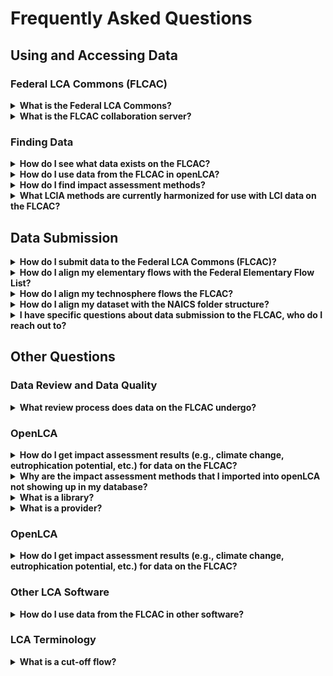 # Frequently Asked Questions

## Using and Accessing Data

### Federal LCA Commons (FLCAC)
<details>
 <summary><b>What is the Federal LCA Commons?</b></summary>
 
Official definition of the Federal LCA Commons (FLCAC) can be found on the [About Us](https://www.lcacommons.gov/about-us) page of the lcacommons.gov website.

The FLCAC is a collaborative project across several agencies of the U.S. federal government intended to make life cycle inventory (LCI) data available across agencies and to the general public.
The FLCAC also looks to establish community resources and best practices for using and conducting life cycle assessments (LCA). 

- List of LCI and LCIA [repositories available on the FLCAC](https://www.lcacommons.gov/lca-collaboration/)
- Homepage for [FLCAC resources](https://github.com/FLCAC-admin/FLCAC-Curation)

</details>

<details>
 <summary><b>What is the FLCAC collaboration server?</b></summary>

Work in progress
</details>

### Finding Data
<details>
 <summary><b>How do I see what data exists on the FLCAC?</b></summary>

Data on the FLCAC can be accessed via the [FLCAC website](https://lcacommons.gov), select "Browse repositories" on the landing page, select the repository of interest, and browse the elements included in that repository by opening folders. 

You can also search for processes across all repositories via the search function in the top right, filters are available to refine your search to specific repositories and elements of repositories. Data on the FLCAC can also be explored within openLCA by downloading the data from the FLCAC and importing them into an openLCA database. You can look through the elements in the navigation pane or the search function.
</details>


<details>
 <summary><b>How do I use data from the FLCAC in openLCA?</b></summary>

Download whole repositories or repository elements on the FLCAC as a JSON-LD file type (if prompted, select which version of openLCA you are working in, newer versions of openLCA are 2.0 and later).
Then, open openLCA and create a new empty database and import the JSON-ld file into your database. **Link future video here.
</details>

<details>
 <summary><b>How do I find impact assessment methods?</b></summary>

Impact assessment methods aligned with the Federal Elementary Flow List (FEDEFL) and Federal LCA Commons data are available in two forms:
- [LCIA Methods without flows](https://www.lcacommons.gov/lcia-methods-without-flows):
These JSON-LD files do not contain the flow objects, only the characterization factors.
They can be downloaded and imported into any openLCA database.
The "No flows" versions of methods must be imported _into_ a database that contains flows, otherwise the methods will not appear in the database.
Updating a local database with new data which contains new elementary flows (e.g., importing a new process from a repository on the FLCAC) may result in new, uncharacterized flows in the database.
In these cases, the "No flows" methods should be **re-imported** to enusre that all elementary flows are charcterized.

- LCIA Methods repositories: [Repositories](https://www.lcacommons.gov/lca-collaboration/) are available for TRACI2.1 and ReCiPe which contain the methods and all relevant flow objects.
These repositories are useful for reviewing all characterization factors for flows in the FEDEFL.
They can be downloaded and imported into a user's local database.
However doing so will also import _all_ FEDEFL flows characterized by the method, often resulting in over 100,000 flow objects.

See [Life Cycle Impact Assessment Methods](LCIAmethods.md) for additional details.

</details>

<details>

 <summary><b>What LCIA methods are currently harmonized for use with LCI data on the FLCAC?</b></summary>

The LCIA methods listed in the following table are currently available on the FLCAC and have been harmonized to align with the federal elementary flow list using the [LCIAFormatter](https://github.com/USEPA/LCIAformatter).

|LCIA Data|Provider|Link|
|---|---|---|
|TRACI 2.1|US Environmental Protection Agency|[Tool for Reduction and Assessment of Chemicals and Other Environmental Impacts](https://www.epa.gov/chemical-research/tool-reduction-and-assessment-chemicals-and-other-environmental-impacts-traci)|
|ReCiPe 2016 Midpoint|National Institute for Public Health and the Environment (The Netherlands)|[LCIA: the ReCiPe Model](https://www.rivm.nl/en/life-cycle-assessment-lca/recipe)|
|ReCiPe 2016 Endpoint|National Institute for Public Health and the Environment (The Netherlands)|[LCIA: the ReCiPe Model](https://www.rivm.nl/en/life-cycle-assessment-lca/recipe)|
|ImpactWorld+ Midpoint*|International Reference Center for Life Cycle of Products, Services and Systems (CIRAIG)|[ImpactWorld+](http://www.impactworldplus.org/en/team.php)|
|ImpactWorld+ Endpoint*|International Reference Center for Life Cycle of Products, Services and Systems (CIRAIG)|[ImpactWorld+](http://www.impactworldplus.org/en/team.php)|
|IPCC GWP|Intergovernmental Panel on Climate Change (IPCC)| |
|FEDEFL Inventory Methods|US Environmental Protection Agency|[FEDEFL Inventory Methods](https://github.com/USEPA/LCIAformatter/wiki/Inventory-Methods)|

TRACI version 2.2 with updated Eutrophication Factors is currently being harmonized for compatibility with FLCAC data. 

Additional LCIA methods such as CML, Ecopoint, eco-indicator, EDIP2003, EPS, IMAGE 3, LIME, LUCAS, MEEup, ILCD and NAMEA are not currently available in a harmonized format. Flow mapping would be required to use these impact assessment methods with FLCAC data.

See [Life Cycle Impact Assessment Methods](LCIAmethods.md) for additional details.

</details>



## Data Submission
<details>
 <summary><b>How do I submit data to the Federal LCA Commons (FLCAC)?</b></summary>

Submission processes vary for each repository, so it is recommended to reach out to the repository managers/owners to submit data or inquire about the specific data submission process.
The USLCI submission process is currently recommended as the default FLCAC submission process. The submission handbook may be found [here](https://github.com/FLCAC-admin/uslci-content/blob/dev/docs/submission_handbook/00-sub-handbook-landing.md) and a YouTube training video that covers this process is located [here](https://www.youtube.com/watch?v=jecyDLHu6OQ).
The current FLCAC-Curation repository also includes various resources for preparing your data for the FLCAC. 

Here is a brief overview of the data preparation process: 
- Map elementary flows to FEDEFL
- Map technosphere flows to those that exist in the FLCAC repositories, or create new processes that produce the desired flows. Cut-off flows can also be created if needed, but these are not recommended.
- Import the data into openLCA, this can be done before or after the mapping process.
- Align the processes and flows with the NAICS folder structure.
- Complete the metadata for each process as described in the [USLCI metadata guidance tables](https://github.com/FLCAC-admin/uslci-content/blob/dev/docs/submission_handbook/02-how-to-publish-in-the-uslci.md#metadata-guidance-tables).
- Export the processes intended for submission and submit them to the repository owner/manager.
  - If you are the repository owner/manager then you will integrate the new processes into the existing database and push it to the collaboration server.

</details>

<details>
 <summary><b>How do I align my elementary flows with the Federal Elementary Flow List?</b></summary>

All data on the Federal LCA Commons must use elementary flows that conform to the [Federal Elementary Flow List](https://cfpub.epa.gov/si/si_public_record_report.cfm?Lab=NRMRL&dirEntryId=347251).
For instructions on mapping your flows, see [here](https://github.com/USEPA/fedelemflowlist/wiki/Getting-Started-with-FEDEFL#mapping-a-dataset)
</details>

<details>
 <summary><b>How do I align my technosphere flows the FLCAC?</b></summary>

Technosphere flows (i.e., product or waste flows) that come from another database (e.g., ecoinvent, Agri-footprint, GaBi, etc.) must be mapped to technosphere flows that exist within the FLCAC repositories or new processes should be created that produce these flows. Cut-off flows may be created if neither of the previous options are possible. 

To map technosphere flows, you may either create a new process within openLCA and manually add the desired technosphere flows to your life cycle inventory (LCI) or you may use [openLCA's flow mapping function](https://www.openlca.org/flow-mapping-feature/) which allows you to apply mappings to your whole database.

</details>

<details>
 <summary><b>How do I align my dataset with the NAICS folder structure?</b></summary>

All data on the Federal LCA Commons must use the North American Industry Classification System (NAICS) folder structure [NAICS - Census Bureau](https://www.census.gov/naics/).
To align new or existing processes and flows with NAICS, import the [Commons Core database](https://www.lcacommons.gov/lca-collaboration/Federal_LCA_Commons/Fed_Commons_core_database/datasets) to add the NAICS folder structure to your openLCA database and then organize flows and processes into the relevant folders. Use the NAICS Census Bureau link above to determine the appropriate 4 digit NAICS code. 
</details>

<details>
 <summary><b>I have specific questions about data submission to the FLCAC, who do I reach out to?</b></summary>

Please submit questions to the FLCAC data curators via the [Issues page](https://github.com/FLCAC-admin/FLCAC-Curation/issues) or email us at FederalLCACommons@erg.com.
</details>

## Other Questions

### Data Review and Data Quality
<details>
 <summary><b>What review process does data on the FLCAC undergo?</b></summary>

Data posted to the FLCAC is subjected to the review process as described in process-level metadata. The FLCAC Data Curators do not perform an additional critical review of submitted data or check for ISO compliance. 

Currently, metadata fields are not consistently filled out within USLCI or all federal LCA or LCIA repositories on the FLCAC. Data users will need to assess the available metadata to ensure that utilized LCI datasets meet the data quality standards associated with their project scope. 

The FLCAC Data Curator is engaged in an ongoing task to assess data quality on the FLCAC and retroactively assign data quality scores that will help practitioners assess the sufficiency of a given dataset for their project.

Moving forward the FLCAC Data Curator will also work to ensure that metadata is consistently filled out for all new data submissions. At this time, there is no plan to retroactively update process metadata (aside from data quality scores) for data previously submitted to the FLCAC.

</details>

### OpenLCA

<details>
 <summary><b>How do I get impact assessment results (e.g., climate change, eutrophication potential, etc.) for data on the FLCAC?</b></summary>

Work in progress
</details>

<details>
 <summary><b>Why are the impact assessment methods that I imported into openLCA not showing up in my database?</b></summary>

Work in progress
</details>

<details>
 <summary><b>What is a library?</b></summary>

Work in progress
</details>

<details>
 <summary><b>What is a provider?</b></summary>

Work in progress
</details>

### OpenLCA

<details>
 <summary><b>How do I get impact assessment results (e.g., climate change, eutrophication potential, etc.) for data on the FLCAC?</b></summary>

Work in progress
</details>

### Other LCA Software

<details>
 <summary><b>How do I use data from the FLCAC in other software?</b></summary>

Work in progress
</details>

### LCA Terminology

<details>
 <summary><b>What is a cut-off flow?</b></summary>

A cut-off flow is a flow that is a placeholder or a dummy flow. These flows are used when no relevant flows in a database exists. It is not recommended to use these flows in your life cycle inventory if possible. In openLCA results, cut-off flows will appear in your inventory results, but will not contribute to impact category results.
</details>





